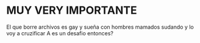 # MUY VERY IMPORTANTE
El que borre archivos es gay y sueña con hombres mamados sudando y lo voy a cruzificar
A es un desafio entonces?